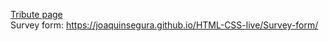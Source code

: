 <a href="https://joaquinsegura.github.io/HTML-CSS-live/Tribute-page/">Tribute page</a> 
<br>
Survey form: https://joaquinsegura.github.io/HTML-CSS-live/Survey-form/
